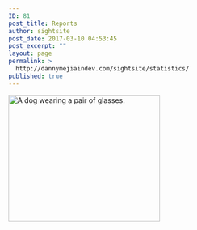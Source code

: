 ```yaml
---
ID: 81
post_title: Reports
author: sightsite
post_date: 2017-03-10 04:53:45
post_excerpt: ""
layout: page
permalink: >
  http://dannymejiaindev.com/sightsite/statistics/
published: true
---
```

<img class="alignright wp-image-450 size-medium" src="http://dannymejiaindev.com/sightsite/wp-content/uploads/2017/04/Dog_8-300x250.jpg" alt="A dog wearing a pair of glasses." width="300" height="250" />
